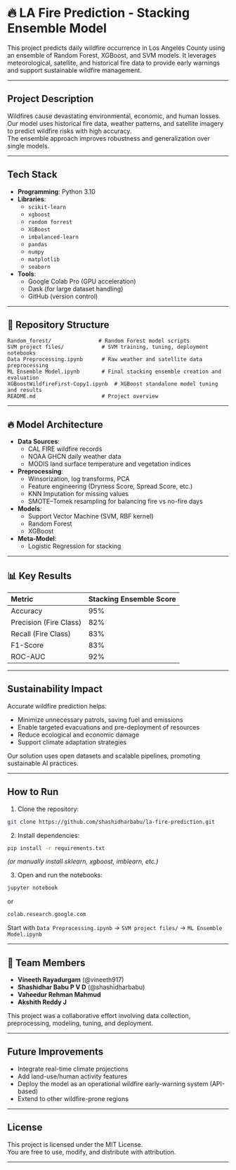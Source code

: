 # 🔥 LA Fire Prediction - Stacking Ensemble Model

This project predicts daily wildfire occurrence in Los Angeles County using an ensemble of Random Forest, XGBoost, and SVM models. It leverages meteorological, satellite, and historical fire data to provide early warnings and support sustainable wildfire management.

---

##  Project Description

Wildfires cause devastating environmental, economic, and human losses.  
Our model uses historical fire data, weather patterns, and satellite imagery to predict wildfire risks with high accuracy.  
The ensemble approach improves robustness and generalization over single models.

---

##  Tech Stack

- **Programming**: Python 3.10
- **Libraries**:
  - `scikit-learn`
  - `xgboost`
  - `random forrest`
  - `XGBoost`
  - `imbalanced-learn`
  - `pandas`
  - `numpy`
  - `matplotlib`
  - `seaborn`
- **Tools**:
  - Google Colab Pro (GPU acceleration)
  - Dask (for large dataset handling)
  - GitHub (version control)

---

## 📂 Repository Structure

```
Random_forest/               # Random Forest model scripts
SVM project files/            # SVM training, tuning, deployment notebooks
Data Preprocessing.ipynb      # Raw weather and satellite data preprocessing
ML Ensemble Model.ipynb       # Final stacking ensemble creation and evaluation
XGBoostWildfireFirst-Copy1.ipynb  # XGBoost standalone model tuning and results
README.md                     # Project overview
```

---

## 🔥 Model Architecture

- **Data Sources**:
  - CAL FIRE wildfire records
  - NOAA GHCN daily weather data
  - MODIS land surface temperature and vegetation indices
- **Preprocessing**:
  - Winsorization, log transforms, PCA
  - Feature engineering (Dryness Score, Spread Score, etc.)
  - KNN Imputation for missing values
  - SMOTE–Tomek resampling for balancing fire vs no-fire days
- **Models**:
  - Support Vector Machine (SVM, RBF kernel)
  - Random Forest
  - XGBoost
- **Meta-Model**:
  - Logistic Regression for stacking

---

## 📊 Key Results

| Metric | Stacking Ensemble Score |
|:-------|:-------------------------|
| Accuracy | 95% |
| Precision (Fire Class) | 82% |
| Recall (Fire Class) | 83% |
| F1-Score | 83% |
| ROC-AUC | 92% |

---

##  Sustainability Impact

Accurate wildfire prediction helps:
- Minimize unnecessary patrols, saving fuel and emissions
- Enable targeted evacuations and pre-deployment of resources
- Reduce ecological and economic damage
- Support climate adaptation strategies

Our solution uses open datasets and scalable pipelines, promoting sustainable AI practices.

---

##  How to Run

1. Clone the repository:

```bash
git clone https://github.com/shashidharbabu/la-fire-prediction.git
```

2. Install dependencies:

```bash
pip install -r requirements.txt
```
*(or manually install sklearn, xgboost, imblearn, etc.)*

3. Open and run the notebooks:

```bash
jupyter notebook
```

or

```bash
colab.research.google.com
```

Start with `Data Preprocessing.ipynb` → `SVM project files/` → `ML Ensemble Model.ipynb`

---

## 🧯 Team Members

- **Vineeth Rayadurgam** (@vineeth917)
- **Shashidhar Babu P V D** (@shashidharbabu)
- **Vaheedur Rehman Mahmud**
- **Akshith Reddy J**

This project was a collaborative effort involving data collection, preprocessing, modeling, tuning, and deployment.

---

##  Future Improvements

- Integrate real-time climate projections
- Add land-use/human activity features
- Deploy the model as an operational wildfire early-warning system (API-based)
- Extend to other wildfire-prone regions

---

##  License

This project is licensed under the MIT License.  
You are free to use, modify, and distribute with attribution.

---

